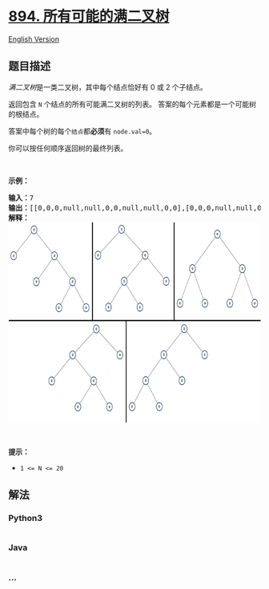 # [894. 所有可能的满二叉树](https://leetcode-cn.com/problems/all-possible-full-binary-trees)

[English Version](/solution/0800-0899/0894.All%20Possible%20Full%20Binary%20Trees/README_EN.md)

## 题目描述

<!-- 这里写题目描述 -->

<p><em>满二叉树</em>是一类二叉树，其中每个结点恰好有 0 或 2 个子结点。</p>

<p>返回包含 <code>N</code> 个结点的所有可能满二叉树的列表。 答案的每个元素都是一个可能树的根结点。</p>

<p>答案中每个树的每个<code>结点</code>都<strong>必须</strong>有 <code>node.val=0</code>。</p>

<p>你可以按任何顺序返回树的最终列表。</p>

<p>&nbsp;</p>

<p><strong>示例：</strong></p>

<pre><strong>输入：</strong>7
<strong>输出：</strong>[[0,0,0,null,null,0,0,null,null,0,0],[0,0,0,null,null,0,0,0,0],[0,0,0,0,0,0,0],[0,0,0,0,0,null,null,null,null,0,0],[0,0,0,0,0,null,null,0,0]]
<strong>解释：</strong>
<img alt="" src="/solution/0800-0899/0894.All Possible Full Binary Trees/images/fivetrees.png" style="height: 400px; width: 700px;">
</pre>

<p>&nbsp;</p>

<p><strong>提示：</strong></p>

<ul>
	<li><code>1 &lt;= N &lt;= 20</code></li>
</ul>


## 解法

<!-- 这里可写通用的实现逻辑 -->

<!-- tabs:start -->

### **Python3**

<!-- 这里可写当前语言的特殊实现逻辑 -->

```python

```

### **Java**

<!-- 这里可写当前语言的特殊实现逻辑 -->

```java

```

### **...**

```

```

<!-- tabs:end -->
